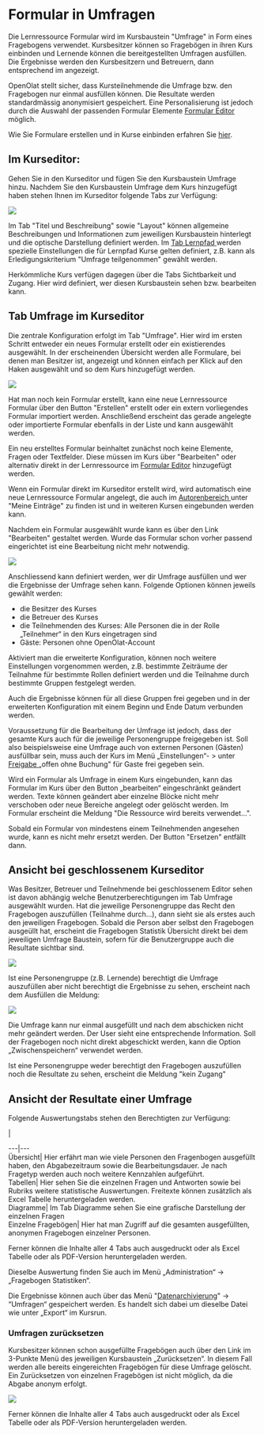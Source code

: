 # Formular in Umfragen

Die Lernressource Formular wird im Kursbaustein "Umfrage" in Form eines
Fragebogens verwendet. Kursbesitzer können so Fragebögen in ihren Kurs
einbinden und Lernende können die bereitgestellten Umfragen ausfüllen. Die
Ergebnisse werden den Kursbesitzern und Betreuern, dann entsprechend im
angezeigt.

OpenOlat stellt sicher, dass Kursteilnehmende die Umfrage bzw. den Fragebogen
nur einmal ausfüllen können. Die Resultate werden standardmässig anonymisiert
gespeichert. Eine Personalisierung ist jedoch durch die Auswahl der passenden
Formular Elemente [Formular Editor](Formular+Editor.html) möglich.

Wie Sie Formulare erstellen und in Kurse einbinden erfahren Sie
[hier](Drei+Schritte+zu+Ihrem+Formular.html).

## Im Kurseditor:

Gehen Sie in den Kurseditor und fügen Sie den Kursbaustein Umfrage hinzu.
Nachdem Sie den Kursbaustein Umfrage dem Kurs hinzugefügt haben stehen Ihnen
im Kurseditor folgende Tabs zur Verfügung:

![](assets/Umfrage_Kurseditor.png)

  

Im Tab "Titel und Beschreibung" sowie "Layout" können allgemeine
Beschreibungen und Informationen zum jeweiligen Kursbaustein hinterlegt und
die optische Darstellung definiert werden. Im [Tab Lernpfad
](Lernpfad+Kurs++-+Kurseditor.html)werden spezielle Einstellungen die für
Lernpfad Kurse gelten definiert, z.B. kann als Erledigungskriterium "Umfrage
teilgenommen" gewählt werden.

Herkömmliche Kurs verfügen dagegen über die Tabs Sichtbarkeit und Zugang. Hier
wird definiert, wer diesen Kursbaustein sehen bzw. bearbeiten kann.

## Tab Umfrage im Kurseditor

Die zentrale Konfiguration erfolgt im Tab "Umfrage". Hier wird im ersten
Schritt entweder ein neues Formular erstellt oder ein existierendes
ausgewählt. In der erscheinenden Übersicht werden alle Formulare, bei denen
man Besitzer ist, angezeigt und können einfach per Klick auf den Haken
ausgewählt und so dem Kurs hinzugefügt werden.

![](assets/Formular_auswahlmenue1.jpg)

Hat man noch kein Formular erstellt, kann eine neue Lernressource Formular
über den Button "Erstellen" erstellt oder ein extern vorliegendes Formular
importiert werden. Anschließend erscheint das gerade angelegte oder
importierte Formular ebenfalls in der Liste und kann ausgewählt werden.

Ein neu erstelltes Formular beinhaltet zunächst noch keine Elemente, Fragen
oder Textfelder. Diese müssen im Kurs über "Bearbeiten" oder alternativ direkt
in der Lernressource im [Formular Editor](Formular+Editor.html) hinzugefügt
werden.

Wenn ein Formular direkt im Kurseditor erstellt wird, wird automatisch eine
neue Lernressource Formular angelegt, die auch im [Autorenbereich
](Autorenbereich.html)unter "Meine Einträge" zu finden ist und in weiteren
Kursen eingebunden werden kann.

Nachdem ein Formular ausgewählt wurde kann es über den Link "Bearbeiten"
gestaltet werden. Wurde das Formular schon vorher passend eingerichtet ist
eine Bearbeitung nicht mehr notwendig.

![](assets/Umfrage_Tab.png)  

  

Anschliessend kann definiert werden, wer dir Umfrage ausfüllen und wer die
Ergebnisse der Umfrage sehen kann. Folgende Optionen können jeweils gewählt
werden:

  * die Besitzer des Kurses
  * die Betreuer des Kurses
  * die Teilnehmenden des Kurses: Alle Personen die in der Rolle „Teilnehmer“ in den Kurs eingetragen sind
  * Gäste: Personen ohne OpenOlat-Account

Aktiviert man die erweiterte Konfiguration, können noch weitere Einstellungen
vorgenommen werden, z.B. bestimmte Zeiträume der Teilnahme für bestimmte
Rollen definiert werden und die Teilnahme durch bestimmte Gruppen festgelegt
werden.

Auch die Ergebnisse können für all diese Gruppen frei gegeben und in der
erweiterten Konfiguration mit einem Beginn und Ende Datum verbunden werden.

Voraussetzung für die Bearbeitung der Umfrage ist jedoch, dass der gesamte
Kurs auch für die jeweilige Personengruppe freigegeben ist. Soll also
beispielsweise eine Umfrage auch von externen Personen (Gästen) ausfüllbar
sein, muss auch der Kurs im Menü „Einstellungen“- > unter [Freigabe
](Zugangskonfiguration.html)„offen ohne Buchung" für Gaste frei gegeben sein.

Wird ein Formular als Umfrage in einem Kurs eingebunden, kann das Formular im
Kurs über den Button „bearbeiten“ eingeschränkt geändert werden. Texte können
geändert aber einzelne Blöcke nicht mehr verschoben oder neue Bereiche
angelegt oder gelöscht werden. Im Formular erscheint die Meldung "Die
Ressource wird bereits verwendet...".

Sobald ein Formular von mindestens einem Teilnehmenden angesehen wurde, kann
es nicht mehr ersetzt werden. Der Button "Ersetzen" entfällt dann.

## Ansicht bei geschlossenem Kurseditor

Was Besitzer, Betreuer und Teilnehmende bei geschlossenem Editor sehen ist
davon abhängig welche Benutzerberechtigungen im Tab Umfrage ausgewählt wurden.
Hat die jeweilige Personengruppe das Recht den Fragebogen auszufüllen
(Teilnahme durch...), dann sieht sie als erstes auch den jeweiligen
Fragebogen.  Sobald die Person aber selbst den Fragebogen ausgeüllt hat,
erscheint die Fragebogen Statistik Übersicht direkt bei dem jeweiligen Umfrage
Baustein, sofern für die Benutzergruppe auch die Resultate sichtbar sind.

![](assets/Umfrage_Kurs.jpg)

Ist eine Personengruppe (z.B. Lernende) berechtigt die Umfrage auszufüllen
aber nicht berechtigt die Ergebnisse zu sehen, erscheint nach dem Ausfüllen
die Meldung:

![](assets/Umfrage_ausgefuellt.jpg)

Die Umfrage kann nur einmal ausgefüllt und nach dem abschicken nicht mehr
geändert werden. Der User sieht eine entsprechende Information. Soll der
Fragebogen noch nicht direkt abgeschickt werden, kann die Option
„Zwischenspeichern“ verwendet werden.

Ist eine Personengruppe weder berechtigt den Fragebogen auszufüllen noch die
Resultate zu sehen, erscheint die Meldung "kein Zugang"

  

## Ansicht der Resultate einer Umfrage

Folgende Auswertungstabs stehen den Berechtigten zur Verfügung:

  
|  
  
---|---  
Übersicht| Hier erfährt man wie viele Personen den Fragenbogen ausgefüllt
haben, den Abgabezeitraum sowie die Bearbeitungsdauer. Je nach Fragetyp werden
auch noch weitere Kennzahlen aufgeführt.  
Tabellen| Hier sehen Sie die einzelnen Fragen und Antworten sowie bei Rubriks
weitere statistische Auswertungen. Freitexte können zusätzlich als Excel
Tabelle heruntergeladen werden.  
Diagramme| Im Tab Diagramme sehen Sie eine grafische Darstellung der einzelnen
Fragen  
Einzelne Fragebögen| Hier hat man Zugriff auf die gesamten ausgefüllten,
anonymen Fragebogen einzelner Personen.  
  
Ferner können die Inhalte aller 4 Tabs auch ausgedruckt oder als Excel Tabelle
oder als PDF-Version heruntergeladen werden.

Dieselbe Auswertung finden Sie auch im Menü „Administration“ -> „Fragebogen
Statistiken“.

Die Ergebnisse können auch über das Menü
"[Datenarchivierung](Einsatz+der+Kurswerkzeuge.html)"  -> “Umfragen“
gespeichert werden. Es handelt sich dabei um dieselbe Datei wie unter „Export“
im Kursrun.

### Umfragen zurücksetzen

Kursbesitzer können schon ausgefüllte Fragebögen auch über den Link im
3-Punkte Menü des jeweiligen Kursbaustein „Zurücksetzen“. In diesem Fall
werden alle bereits eingereichten Fragebögen für diese Umfrage gelöscht. Ein
Zurücksetzen von einzelnen Fragebögen ist nicht möglich, da die Abgabe anonym
erfolgt.

![](assets/Umfrage_zuruecksetzen.jpg)

Ferner können die Inhalte aller 4 Tabs auch ausgedruckt oder als Excel Tabelle
oder als PDF-Version heruntergeladen werden.

  


